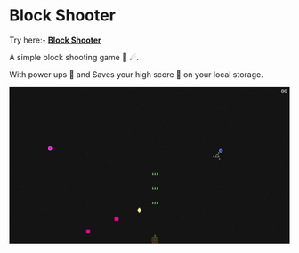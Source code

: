 # Block Shooter

Try here:- **[Block Shooter](https://theflameguy.github.io/blockShooter/)**

A simple block shooting game 🚀 ☄.<br>

With power ups 💫 and Saves your high score 💯 on your local storage.

![preview image](https://github.com/theflameguy/blockShooter/blob/main/preview.jpg)
